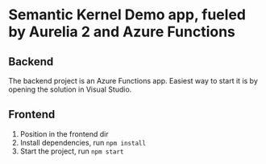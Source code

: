# Semantic Kernel Demo app, fueled by Aurelia 2 and Azure Functions

## Backend

The backend project is an Azure Functions app. Easiest way to start it is by opening the solution in Visual Studio.

## Frontend

1. Position in the frontend dir
2. Install dependencies, run ```npm install```
3. Start the project, run ```npm start```

